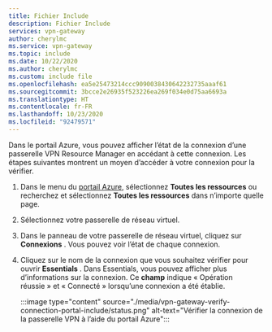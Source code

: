 ```yaml
---
title: Fichier Include
description: Fichier Include
services: vpn-gateway
author: cherylmc
ms.service: vpn-gateway
ms.topic: include
ms.date: 10/22/2020
ms.author: cherylmc
ms.custom: include file
ms.openlocfilehash: ea5e25473214ccc9090038430642232735aaaf61
ms.sourcegitcommit: 3bcce2e26935f523226ea269f034e0d75aa6693a
ms.translationtype: HT
ms.contentlocale: fr-FR
ms.lasthandoff: 10/23/2020
ms.locfileid: "92479571"
---
```

Dans le portail Azure, vous pouvez afficher l’état de la connexion d’une passerelle VPN Resource Manager en accédant à cette connexion. Les étapes suivantes montrent un moyen d’accéder à votre connexion pour la vérifier.

1. Dans le menu du [portail Azure](https://portal.azure.com), sélectionnez **Toutes les ressources** ou recherchez et sélectionnez **Toutes les ressources** dans n’importe quelle page.
1. Sélectionnez votre passerelle de réseau virtuel.
1. Dans le panneau de votre passerelle de réseau virtuel, cliquez sur **Connexions** . Vous pouvez voir l’état de chaque connexion.
1. Cliquez sur le nom de la connexion que vous souhaitez vérifier pour ouvrir **Essentials** . Dans Essentials, vous pouvez afficher plus d’informations sur la connexion. Ce **champ** indique « Opération réussie » et « Connecté » lorsqu’une connexion a été établie.

   :::image type="content" source="./media/vpn-gateway-verify-connection-portal-include/status.png" alt-text="Vérifier la connexion de la passerelle VPN à l’aide du portail Azure":::
